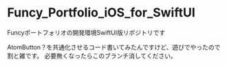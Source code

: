 # Funcy_Portfolio_iOS_for_SwiftUI
Funcyポートフォリオの開発環境SwiftUI版リポジトリです

AtomButton？を共通化させるコード書いてみたんですけど、遊びでやったので割と雑です。
必要無くなったらこのブランチ消してください。
